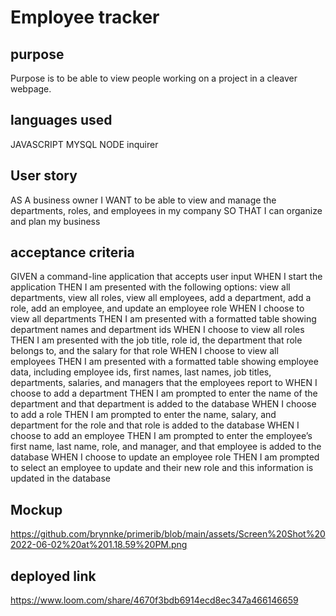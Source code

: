 # Employee tracker 


## purpose 
Purpose is to be able to view people working on a project in a cleaver webpage.

## languages used
JAVASCRIPT
MYSQL
NODE
inquirer

## User story
AS A business owner
I WANT to be able to view and manage the departments, roles, and employees in my company
SO THAT I can organize and plan my business

## acceptance criteria
GIVEN a command-line application that accepts user input
WHEN I start the application
THEN I am presented with the following options: view all departments, view all roles, view all employees, add a department, add a role, add an employee, and update an employee role
WHEN I choose to view all departments
THEN I am presented with a formatted table showing department names and department ids
WHEN I choose to view all roles
THEN I am presented with the job title, role id, the department that role belongs to, and the salary for that role
WHEN I choose to view all employees
THEN I am presented with a formatted table showing employee data, including employee ids, first names, last names, job titles, departments, salaries, and managers that the employees report to
WHEN I choose to add a department
THEN I am prompted to enter the name of the department and that department is added to the database
WHEN I choose to add a role
THEN I am prompted to enter the name, salary, and department for the role and that role is added to the database
WHEN I choose to add an employee
THEN I am prompted to enter the employee’s first name, last name, role, and manager, and that employee is added to the database
WHEN I choose to update an employee role
THEN I am prompted to select an employee to update and their new role and this information is updated in the database

## Mockup
https://github.com/brynnke/primerib/blob/main/assets/Screen%20Shot%202022-06-02%20at%201.18.59%20PM.png
## deployed link
https://www.loom.com/share/4670f3bdb6914ecd8ec347a466146659



